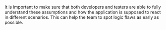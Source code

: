 It is important to make sure that both developers and testers are able to fully understand these assumptions and how the application is supposed to react in different scenarios. This can help the team to spot logic flaws as early as possible.
